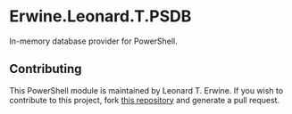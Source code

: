 # Erwine.Leonard.T.PSDB

In-memory database provider for PowerShell.

## Contributing

This PowerShell module is maintained by Leonard T. Erwine. If you wish to contribute to this project, fork [this repository](https://github.com/lerwine/PowerShell-Modules) and generate a pull request.

